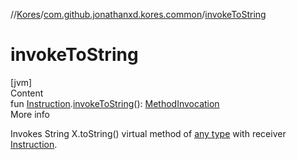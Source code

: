 //[Kores](../index.md)/[com.github.jonathanxd.kores.common](index.md)/[invokeToString](invoke-to-string.md)



# invokeToString  
[jvm]  
Content  
fun [Instruction](../com.github.jonathanxd.kores/-instruction/index.md).[invokeToString](invoke-to-string.md)(): [MethodInvocation](../com.github.jonathanxd.kores.base/-method-invocation/index.md)  
More info  


Invokes String X.toString() virtual method of [any type](https://kotlinlang.org/api/latest/jvm/stdlib/kotlin/-any/index.html) with receiver [Instruction](../com.github.jonathanxd.kores/-instruction/index.md).

  



